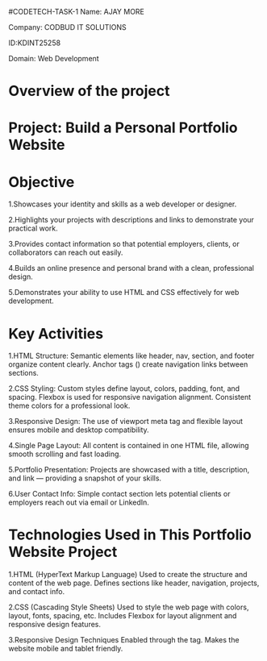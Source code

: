 #CODETECH-TASK-1
Name: AJAY MORE

Company: CODBUD IT SOLUTIONS

ID:KDINT25258 

Domain: Web Development 

# Overview of the project

# Project: Build a Personal Portfolio Website

# Objective
1.Showcases your identity and skills as a web developer or designer.

2.Highlights your projects with descriptions and links to demonstrate your practical work.

3.Provides contact information so that potential employers, clients, or collaborators can reach out easily.

4.Builds an online presence and personal brand with a clean, professional design.

5.Demonstrates your ability to use HTML and CSS effectively for web development.

# Key Activities
1.HTML Structure:
Semantic elements like header, nav, section, and footer organize content clearly.
Anchor tags (<a>) create navigation links between sections.

2.CSS Styling:
Custom styles define layout, colors, padding, font, and spacing.
Flexbox is used for responsive navigation alignment.
Consistent theme colors for a professional look.

3.Responsive Design:
The use of viewport meta tag and flexible layout ensures mobile and desktop compatibility.

4.Single Page Layout:
All content is contained in one HTML file, allowing smooth scrolling and fast loading.

5.Portfolio Presentation:
Projects are showcased with a title, description, and link — providing a snapshot of your skills.

6.User Contact Info:
Simple contact section lets potential clients or employers reach out via email or LinkedIn.

# Technologies Used in This Portfolio Website Project

1.HTML (HyperText Markup Language)
Used to create the structure and content of the web page.
Defines sections like header, navigation, projects, and contact info.

2.CSS (Cascading Style Sheets)
Used to style the web page with colors, layout, fonts, spacing, etc.
Includes Flexbox for layout alignment and responsive design features.

3.Responsive Design Techniques
Enabled through the <meta name="viewport"> tag.
Makes the website mobile and tablet friendly.
